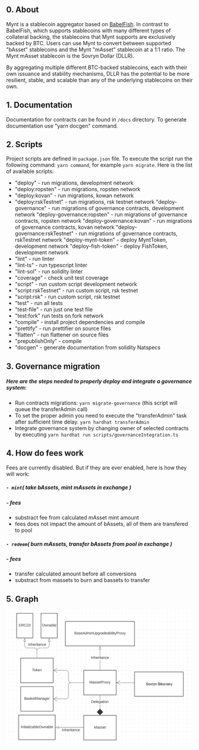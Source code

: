 ## 0. About

Mynt is a stablecoin aggregator based on [BabelFish](https://github.com/BabelFishProtocol/babelfish-phase-1). In contrast to BabelFish, which supports stablecoins with many different types of collateral backing, the stablecoins that Mynt supports are exclusively backed by BTC. Users can use Mynt to convert between supported "bAsset" stablecoins and the Mynt "mAsset" stablecoin at a 1:1 ratio. The Mynt mAsset stablecoin is the Sovryn Dollar (DLLR).

By aggregating multiple different BTC-backed stablecoins, each with their own issuance and stability mechanisms, DLLR has the potential to be more resilient, stable, and scalable than any of the underlying stablecoins on their own.

## 1. Documentation

Documentation for contracts can be found in `/docs` directory.
To generate documentation use "yarn docgen" command.

## 2. Scripts

Project scripts are defined in `package.json` file. To execute the script run the following command: `yarn command`, for example `yarn migrate`. 
Here is the list of available scripts:
-    "deploy" - run migrations, development network
-    "deploy:ropsten" - run migrations, ropsten network
-    "deploy:kovan" - run migrations, kowan network
-    "deploy:rskTestnet" - run migrations, rsk testnet network
     "deploy-governance" - run migrations of governance contracts, development network
     "deploy-governance:ropsten" - run migrations of governance contracts, ropsten network
     "deploy-governance:kovan" - run migrations of governance contracts, kovan network
     "deploy-governance:rskTestnet" - run migrations of governance contracts, rskTestnet network
     "deploy-mynt-token" - deploy MyntToken, development network
     "deploy-fish-token" - deploy FishToken, development network
-    "lint" - run linter
-    "lint-ts" - run typescript linter
-    "lint-sol" - run solidity linter
-    "coverage" - check unit test coverage
-    "script" - run custom script development network
-    "script:rskTestnet" - run custom script, rsk testnet
-    "script:rsk" - run custom script, rsk testnet
-    "test" - run all tests
-    "test-file" - run just one test file
-    "test:fork" run tests on fork network
-    "compile" - install project dependencies and compile
-    "prettify" - run prettifier on source files
-    "flatten" - run flattener on source files
-    "prepublishOnly" - compile
-    "docgen" - generate documentation from solidity Natspecs

## 3. Governance migration

##### Here are the steps needed to properly deploy and integrate a governance system:
-   Run contracts migrations: `yarn migrate-governance` (this script will queue the transferAdmin call)
-   To set the proper admin you need to execute the "transferAdmin" task after sufficient time delay. `yarn hardhat transferAdmin`
-   Integrate governance system by changing owner of selected contracts by executing `yarn hardhat run scripts/governanceIntegration.ts`

## 4. How do fees work

Fees are currently disabled. But if they are ever enabled, here is how they will work:

##### **`- mint`**( take bAssets, mint mAssets in exchange )
&NewLine;
##### **- fees**
-   substract fee from calculated mAsset mint amount
-   fees does not impact the amount of bAssets, all of them are transfered to pool 


##### **`- redeem`**( burn mAssets, transfer bAssets from pool in exchange  )
&NewLine;
##### **- fees**
-   transfer calculated amount before all conversions
-   substract from massets to burn and bassets to transfer

## 5. Graph

<img src="images/UML_diagram_2.png" />
